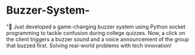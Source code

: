 # Buzzer-System-
"🚀 Just developed a game-changing buzzer system using Python socket programming to tackle confusion during college quizzes. Now, a click on the client triggers a buzzer sound and a voice announcement of the group that buzzed first. Solving real-world problems with tech innovation! 
